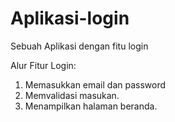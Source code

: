 # Aplikasi-login
Sebuah Aplikasi dengan fitu login

Alur Fitur Login:
1. Memasukkan email dan password
2. Memvalidasi masukan.
3. Menampilkan halaman beranda.
